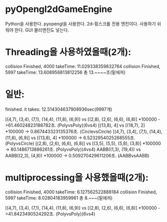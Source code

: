 # pyOpengl2dGameEngine

Python을 사용한다.
pyopengl을 사용한다.
2d-횡스크롤 전용 엔진이다.
사용하기 쉬워야 한다.
GUI
물리엔진도 넣는다.


# Threading을 사용하였을때(2개):
collision Finished,  4000 takeTime:  11.029338359832764
collision Finished,  5997 takeTime:  13.608956813812256
총 13.~~~~초(밑에꺼)

# 일반:
finished. it takes: 12.514304637908936sec(9997개)

[(4,7), (3,4), (7,1), (14,4), (11,8), (6,9)] vs [(2,8), (2,6), (6,6), (6,8)] *100000 ->61.46024823188782초. (PolyvsPoly)(6vs4)
[(13,8), 4] vs [(18,7), 2] *100000 -> 0.867443323135376초. (CirclevsCircle)
[(4,7), (3,4), (7,1), (14,4), (11,8), (6,9)] vs [(13,8), 4] *100000 -> 6.5232954025268555초. (PolyvsCircle)
[(2,8), (2,6), (6,6), (6,8)] vs [(3,5), (5,5), (5,8), (3,8)] *100000 -> 80.1486713886261초. (PolyvsPoly)(4vs4)
AABB((1,3), (19,4)) vs AABB((2,3), (4,8)) *100000 -> 0.509270429611206초. (AABBvsAABB)

# multiprocessing을 사용했을때(2개):
collision Finished,  4000 takeTime:  6.127562522888184
collision Finished,  5997 takeTime:  8.02804183959961
총 8.~~~(밑에꺼)

[(4,7), (3,4), (7,1), (14,4), (11,8), (6,9)] vs [(2,8), (2,6), (6,6), (6,8)] *100000 ->41.8423490524292초. (PolyvsPoly)(6vs4)